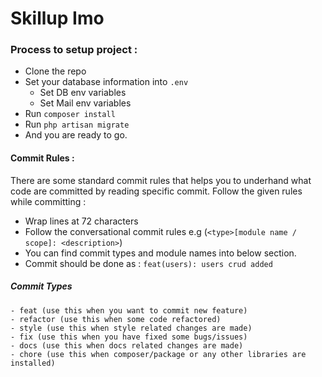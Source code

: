 # Skillup Imo


### Process to setup project : 
- Clone the repo
- Set your database information into `.env`
    - Set DB env variables
    - Set Mail env variables
- Run `composer install`
- Run `php artisan migrate`
- And you are ready to go.

#### Commit Rules :
There are some standard commit rules that helps you to underhand what code are committed by reading specific commit. 
Follow the given rules while committing :  
- Wrap lines at 72 characters
- Follow the conversational commit rules e.g (`<type>[module name / scope]: <description>`)
 - You can find commit types and module names into below section.  
 - Commit should be done as : `feat(users): users crud added`
 
##### Commit Types
    - feat (use this when you want to commit new feature) 
    - refactor (use this when some code refactored)
    - style (use this when style related changes are made)
    - fix (use this when you have fixed some bugs/issues)
    - docs (use this when docs related changes are made)
    - chore (use this when composer/package or any other libraries are installed)
    
